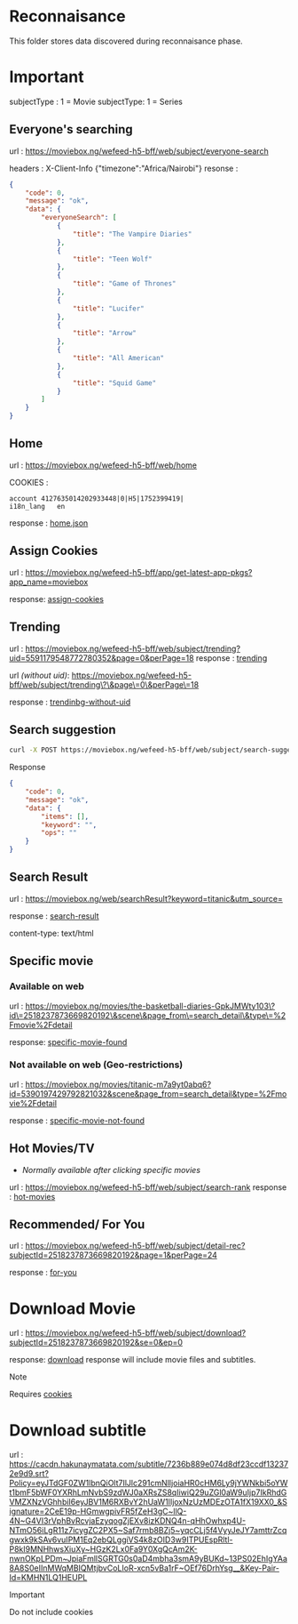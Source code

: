 # Reconnaisance

This folder stores data discovered during reconnaisance phase.

# Important

subjectType : 1 = Movie
subjectType: 1 = Series

## Everyone's searching

url : https://moviebox.ng/wefeed-h5-bff/web/subject/everyone-search

headers : X-Client-Info	{"timezone":"Africa/Nairobi"}
resonse :

```json
{
    "code": 0,
    "message": "ok",
    "data": {
        "everyoneSearch": [
            {
                "title": "The Vampire Diaries"
            },
            {
                "title": "Teen Wolf"
            },
            {
                "title": "Game of Thrones"
            },
            {
                "title": "Lucifer"
            },
            {
                "title": "Arrow"
            },
            {
                "title": "All American"
            },
            {
                "title": "Squid Game"
            }
        ]
    }
}
```

## Home

url : https://moviebox.ng/wefeed-h5-bff/web/home

COOKIES :

```
account	4127635014202933448|0|H5|1752399419|
i18n_lang	en
```
response : [home.json](home.json)

## Assign Cookies

url : https://moviebox.ng/wefeed-h5-bff/app/get-latest-app-pkgs?app_name=moviebox

response: [assign-cookies](assign-cookies.json)

## Trending 

url : https://moviebox.ng/wefeed-h5-bff/web/subject/trending?uid=5591179548772780352&page=0&perPage=18
response : [trending](trending.json)

url *(without uid)*:  https://moviebox.ng/wefeed-h5-bff/web/subject/trending\?\&page\=0\&perPage\=18

response : [trendinbg-without-uid](trending-without-uid.json)

## Search suggestion

```sh
curl -X POST https://moviebox.ng/wefeed-h5-bff/web/subject/search-suggest -d '{"keyword":"love","perPage":10}'

```

Response

```json
{
    "code": 0,
    "message": "ok",
    "data": {
        "items": [],
        "keyword": "",
        "ops": ""
    }
}
```

## Search Result

url : https://moviebox.ng/web/searchResult?keyword=titanic&utm_source=

response : [search-result](search-result.html)

content-type: text/html

## Specific movie

### Available on web

url :  https://moviebox.ng/movies/the-basketball-diaries-GpkJMWty103\?id\=2518237873669820192\&scene\&page_from\=search_detail\&type\=%2Fmovie%2Fdetail

response: [specific-movie-found](specific-movie-found.html)


### Not available on web (Geo-restrictions)

url : https://moviebox.ng/movies/titanic-m7a9yt0abq6?id=5390197429792821032&scene&page_from=search_detail&type=%2Fmovie%2Fdetail

response : [specific-movie-not-found](specific-movie-not-found.html)

## Hot Movies/TV

- *Normally available after clicking specific movies*

url : https://moviebox.ng/wefeed-h5-bff/web/subject/search-rank
response : [hot-movies](hot-movies.json)

## Recommended/ For You

url : https://moviebox.ng/wefeed-h5-bff/web/subject/detail-rec?subjectId=2518237873669820192&page=1&perPage=24

response : [for-you](for-you.json)


# Download Movie

url : https://moviebox.ng/wefeed-h5-bff/web/subject/download?subjectId=2518237873669820192&se=0&ep=0

response: [download](download.json)
response will include movie files and subtitles.

> [!NOTE]
> Requires [cookies](cookies.json)

# Download subtitle

url : https://cacdn.hakunaymatata.com/subtitle/7236b889e074d8df23ccdf132372e9d9.srt?Policy=eyJTdGF0ZW1lbnQiOlt7IlJlc291cmNlIjoiaHR0cHM6Ly9jYWNkbi5oYWt1bmF5bWF0YXRhLmNvbS9zdWJ0aXRsZS8qIiwiQ29uZGl0aW9uIjp7IkRhdGVMZXNzVGhhbiI6eyJBV1M6RXBvY2hUaW1lIjoxNzUzMDEzOTA1fX19XX0_&Signature=2CeE19p-HGmwgpivFR5fZeH3gC~llQ-4N~G4VI3rVphBvRcvjaEzyqogZjEXv8izKDNQ4n-qHhOwhxp4U-NTmO56iLgR11z7icygZC2PX5~Saf7rmb8BZj5~yqcCLj5f4VyyJeJY7amttrZcqgwxk9kSAv6vuIPM1Eq2ebQLggiVS4k8zOID3w9ITPUEspRltl-P8kI9MNHhwsXiuXy~HGzK2Lx0Fa9Y0XgQcAm2K-nwnOKpLPDm~JpiaFmllSGRTG0s0aD4mbha3smA9yBUKd~13PS02EhIgYAa8A8S0eIInMWqMBIQMtjbvCoLIoR-xcn5vBa1rF~OEf76DrhYsg__&Key-Pair-Id=KMHN1LQ1HEUPL

> [!IMPORTANT]
> Do not include cookies
